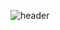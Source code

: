 ![header](https://capsule-render.vercel.app/api?type=waving&color=gradient&height=250&text=Hello%20Visitors!-nl-Welcome%20to%20yhjs1211%20Github&fontColor=000000&fontSize=50&animation=twinkling)
